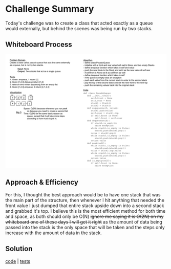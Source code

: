 # Challenge Summary

Today's challenge was to create a class that acted exactly as a queue would externally, but behind the scenes was being
run by two stacks.

## Whiteboard Process

![whiteboard](./stack-queue-pseudo.jpg)

## Approach & Efficiency

For this, I thought the best approach would be to have one stack that was the main part of the structure, then whenever
I hit anything that needed the front value I just dumped that entire stack upside down into a second stack and grabbed
it's top. I believe this is the most efficient method for both time and space, as both should only be O(N) ~~ignore me
saying it is O(2N) on my whiteboard one of these days I will get it right~~ as the amount of data being passed into the
stack is the only space that will be taken and the steps only increase with the amount of data in the stack.

## Solution

[code](../../code_challenges/stack_queue_pseudo.py) |
[tests](../../tests/code_challenges/test_stack_queue_pseudo.py)
